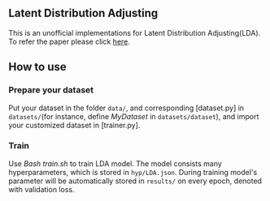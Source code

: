 
## Latent Distribution Adjusting

This is an unofficial implementations for Latent Distribution Adjusting(LDA). To refer the paper please click [here](https://arxiv.org/abs/2305.09285).

## How to use

### Prepare your dataset

Put your dataset in the folder ``data/``, and corresponding [dataset.py] in ``datasets/``(for instance, define 
*MyDataset* in ``datasets/dataset``), and import your customized dataset in [trainer.py].

### Train

Use *Bash train.sh* to train LDA model. The model consists many hyperparameters, which is stored in ``hyp/LDA.json``. 
During training model's parameter will be automatically stored in ``results/`` on every epoch, denoted with validation loss.

